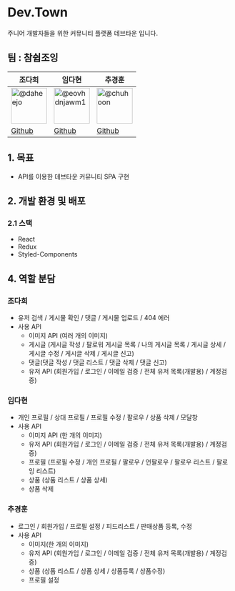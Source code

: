 # Dev.Town
주니어 개발자들을 위한 커뮤니티 플랫폼 데브타운 입니다.



## 팀 : 참쉽조잉

| **조다희**                                                                                                                                                            | **임다현**                                                                                                                                                            | **추경훈**                                                                                                                                                          |                                                                                                                                                
| --------------------------------------------------------------------------------------------------------------------------------------------------------------------- | --------------------------------------------------------------------------------------------------------------------------------------------------------------------- | ------------------------------------------------------------------------------------------------------------------------------------------------------------------- | 
| <img src="https://user-images.githubusercontent.com/74031552/180374703-22c36d16-5a0f-4cb8-8f94-e35b9aee6167.png" alt="@daheejo" size="80" height="80" width="80" data-view-component="true" class="avatar circle"> | <img src="https://user-images.githubusercontent.com/74031552/180374979-0d57af54-87a4-4d0d-a318-f92aa5f831e9.png" alt="@eovhdnjawm1" size="80" height="80" width="80" data-view-component="true" class="avatar circle"> | <img src="https://user-images.githubusercontent.com/74031552/180374844-9ca5abad-6ad9-4ea0-9420-405519e9e14c.png" alt="@chuhoon" size="80" height="80" width="80" data-view-component="true" class="avatar circle"> |
| [Github](https://github.com/daheejo)                                                                                                                              | [Github](https://github.com/eovhdnjawm1)                                                                                                                              | [Github](https://github.com/UNI-Meang)                                                                                                                              |                                                                                                                         

## 1. 목표

- API를 이용한 데브타운 커뮤니티 SPA 구현

## 2. 개발 환경 및 배포

### 2.1 스택

- React
- Redux
- Styled-Components



## 4. 역할 분담

### 조다희

- 유저 검색 / 게시물 확인 / 댓글 / 게시물 업로드 / 404 에러
- 사용 API
  - 이미지 API (여러 개의 이미지)
  - 게시글 (게시글 작성 / 팔로워 게시글 목록 / 나의 게시글 목록 / 게시글 상세 / 게시글 수정 / 게시글 삭제 / 게시글 신고)
  - 댓글(댓글 작성 / 댓글 리스트 / 댓글 삭제 / 댓글 신고)
  - 유저 API (회원가입 / 로그인 / 이메일 검증 / 전체 유저 목록(개발용) / 계정검증)

### 임다현

- 개인 프로필 / 상대 프로필 / 프로필 수정 / 팔로우 / 상품 삭제 / 모달창
- 사용 API
  - 이미지 API (한 개의 이미지)
  - 유저 API (회원가입 / 로그인 / 이메일 검증 / 전체 유저 목록(개발용) / 계정검증)
  - 프로필 (프로필 수정 / 개인 프로필 / 팔로우 / 언팔로우 / 팔로우 리스트 / 팔로잉 리스트)
  - 상품 (상품 리스트 / 상품 상세)
  - 상품 삭제

### 추경훈

- 로그인 / 회원가입 / 프로필 설정 / 피드리스트 / 판매상품 등록, 수정
- 사용 API
  - 이미지(한 개의 이미지)
  - 유저 API (회원가입 / 로그인 / 이메일 검증 / 전체 유저 목록(개발용) / 계정검증)
  - 상품 (상품 리스트 / 상품 상세 / 상품등록 / 상품수정)
  - 프로필 설정
  


